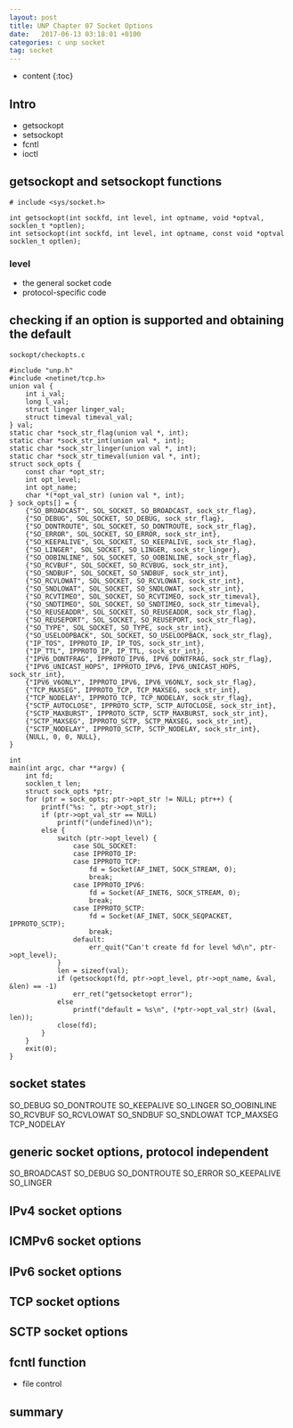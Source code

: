 ```yaml
---
layout: post
title: UNP Chapter 07 Socket Options
date:   2017-06-13 03:18:01 +0100
categories: c unp socket
tag: socket
---
```


* content
{:toc}

## Intro
* getsockopt
* setsockopt
* fcntl
* ioctl
## getsockopt and setsockopt functions
```
# include <sys/socket.h>

int getsockopt(int sockfd, int level, int optname, void *optval, socklen_t *optlen);
int setsockopt(int sockfd, int level, int optname, const void *optval socklen_t optlen);
```

### level
* the general socket code
* protocol-specific code

## checking if an option is supported and obtaining the default
`sockopt/checkopts.c`
```
#include "unp.h"
#include <netinet/tcp.h>
union val {
    int i_val;
    long l_val;
    struct linger linger_val;
    struct timeval timeval_val;
} val;
static char *sock_str_flag(union val *, int);
static char *sock_str_int(union val *, int);
static char *sock_str_linger(union val *, int);
static char *sock_str_timeval(union val *, int);
struct sock_opts {
    const char *opt_str;
    int opt_level;
    int opt_name;
    char *(*opt_val_str) (union val *, int);
} sock_opts[] = {
    {"SO_BROADCAST", SOL_SOCKET, SO_BROADCAST, sock_str_flag},
    {"SO_DEBUG", SOL_SOCKET, SO_DEBUG, sock_str_flag},
    {"SO_DONTROUTE", SOL_SOCKET, SO_DONTROUTE, sock_str_flag},
    {"SO_ERROR", SOL_SOCKET, SO_ERROR, sock_str_int},
    {"SO_KEEPALIVE", SOL_SOCKET, SO_KEEPALIVE, sock_str_flag},
    {"SO_LINGER", SOL_SOCKET, SO_LINGER, sock_str_linger},
    {"SO_OOBINLINE", SOL_SOCKET, SO_OOBINLINE, sock_str_flag},
    {"SO_RCVBUF", SOL_SOCKET, SO_RCVBUG, sock_str_int},
    {"SO_SNDBUF", SOL_SOCKET, SO_SNDBUF, sock_str_int},
    {"SO_RCVLOWAT", SOL_SOCKET, SO_RCVLOWAT, sock_str_int},
    {"SO_SNDLOWAT", SOL_SOCKET, SO_SNDLOWAT, sock_str_int},
    {"SO_RCVTIMEO", SOL_SOCKET, SO_RCVTIMEO, sock_str_timeval},
    {"SO_SNDTIMEO", SOL_SOCKET, SO_SNDTIMEO, sock_str_timeval},
    {"SO_REUSEADDR", SOL_SOCKET, SO_REUSEADDR, sock_str_flag},
    {"SO_REUSEPORT", SOL_SOCKET, SO_REUSEPORT, sock_str_flag},
    {"SO_TYPE", SOL_SOCKET, SO_TYPE, sock_str_int},
    {"SO_USELOOPBACK", SOL_SOCKET, SO_USELOOPBACK, sock_str_flag},
    {"IP_TOS", IPPROTO_IP, IP_TOS, sock_str_int},
    {"IP_TTL", IPPROTO_IP, IP_TTL, sock_str_int},
    {"IPV6_DONTFRAG", IPPROTO_IPV6, IPV6_DONTFRAG, sock_str_flag},
    {"IPV6_UNICAST_HOPS", IPPROTO_IPV6, IPV6_UNICAST_HOPS, sock_str_int},
    {"IPV6_V6ONLY", IPPROTO_IPV6, IPV6_V6ONLY, sock_str_flag},
    {"TCP_MAXSEG", IPPROTO_TCP, TCP_MAXSEG, sock_str_int},
    {"TCP_NODELAY", IPPROTO_TCP, TCP_NODELAY, sock_str_flag},
    {"SCTP_AUTOCLOSE", IPPROTO_SCTP, SCTP_AUTOCLOSE, sock_str_int},
    {"SCTP_MAXBURST", IPPROTO_SCTP, SCTP_MAXBURST, sock_str_int},
    {"SCTP_MAXSEG", IPPROTO_SCTP, SCTP_MAXSEG, sock_str_int},
    {"SCTP_NODELAY", IPPROTO_SCTP, SCTP_NODELAY, sock_str_int},
    {NULL, 0, 0, NULL},
}

int
main(int argc, char **argv) {
    int fd;
    socklen_t len;
    struct sock_opts *ptr;
    for (ptr = sock_opts; ptr->opt_str != NULL; ptr++) {
        printf("%s: ", ptr->opt_str);
        if (ptr->opt_val_str == NULL)
            printf("(undefined)\n");
        else {
            switch (ptr->opt_level) {
                case SOL_SOCKET:
                case IPPROTO_IP:
                case IPPROTO_TCP:
                    fd = Socket(AF_INET, SOCK_STREAM, 0);
                    break;
                case IPPROTO_IPV6:
                    fd = Socket(AF_INET6, SOCK_STREAM, 0);
                    break;
                case IPPROTO_SCTP:
                    fd = Socket(AF_INET, SOCK_SEQPACKET, IPPROTO_SCTP);
                    break;
                default:
                    err_quit("Can't create fd for level %d\n", ptr->opt_level);
            }
            len = sizeof(val);
            if (getsockopt(fd, ptr->opt_level, ptr->opt_name, &val, &len) == -1)
                err_ret("getsocketopt error");
            else
                printf("default = %s\n", (*ptr->opt_val_str) (&val, len));
            close(fd);
        }
    }
    exit(0);
}
```
## socket states
SO_DEBUG
SO_DONTROUTE
SO_KEEPALIVE
SO_LINGER
SO_OOBINLINE
SO_RCVBUF
SO_RCVLOWAT
SO_SNDBUF
SO_SNDLOWAT
TCP_MAXSEG
TCP_NODELAY
## generic socket options, protocol independent
SO_BROADCAST
SO_DEBUG
SO_DONTROUTE
SO_ERROR
SO_KEEPALIVE
SO_LINGER
## IPv4 socket options
## ICMPv6 socket options
## IPv6 socket options
## TCP socket options
## SCTP socket options
## fcntl function
* file control
## summary


[jekyll]:      http://jekyllrb.com
[jekyll-gh]:   https://github.com/jekyll/jekyll
[jekyll-help]: https://github.com/jekyll/jekyll-help
